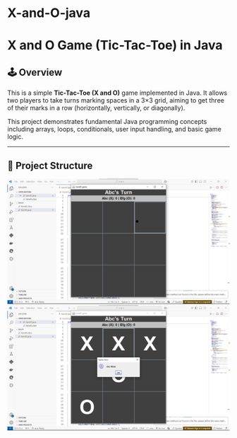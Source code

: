 # X-and-O-java
# X and O Game (Tic-Tac-Toe) in Java

## 🕹️ Overview

This is a simple **Tic-Tac-Toe (X and O)** game implemented in Java. It allows two players to take turns marking spaces in a 3×3 grid, aiming to get three of their marks in a row (horizontally, vertically, or diagonally).

This project demonstrates fundamental Java programming concepts including arrays, loops, conditionals, user input handling, and basic game logic.

---

## 📁 Project Structure
![Game Screenshot](https://github.com/KasuwaSamuel/X-and-O-java/raw/3fd3eb2aeee4bcbd8e3102b9b521193efdf109bf/Screenshot%202025-07-02%20212608.png)
![Game Screenshot](https://github.com/KasuwaSamuel/X-and-O-java/raw/63e25d21222131e762b12321817472349a1f4d0f/Screenshot%202025-07-02%20212748.png)
